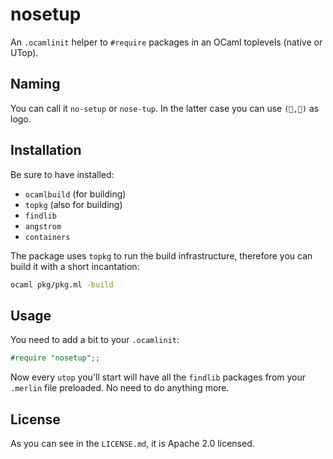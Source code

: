 # nosetup

An `.ocamlinit` helper to `#require` packages in an OCaml toplevels (native or UTop).

## Naming

You can call it `no-setup` or `nose-tup`. In the latter case you can use
`(👃,👃)` as logo.

## Installation

Be sure to have installed:

  * `ocamlbuild` (for building)
  * `topkg` (also for building)
  * `findlib`
  * `angstrom`
  * `containers`

The package uses `topkg` to run the build infrastructure, therefore you can
build it with a short incantation:

```sh
ocaml pkg/pkg.ml -build
```

## Usage

You need to add a bit to your `.ocamlinit`:

```ocaml
#require "nosetup";;
```

Now every `utop` you'll start will have all the `findlib` packages from your
`.merlin` file preloaded. No need to do anything more.

## License

As you can see in the `LICENSE.md`, it is Apache 2.0 licensed.
